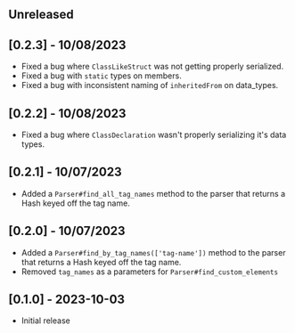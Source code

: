## Unreleased

## [0.2.3] - 10/08/2023

- Fixed a bug where `ClassLikeStruct` was not getting properly serialized.
- Fixed a bug with `static` types on members.
- Fixed a bug with inconsistent naming of `inheritedFrom` on data_types.

## [0.2.2] - 10/08/2023

- Fixed a bug where `ClassDeclaration` wasn't properly serializing it's data types.

## [0.2.1] - 10/07/2023

- Added a `Parser#find_all_tag_names` method to the parser that returns a Hash keyed off the tag name.

## [0.2.0] - 10/07/2023

- Added a `Parser#find_by_tag_names(['tag-name'])` method to the parser that returns a Hash keyed off the tag name.
- Removed `tag_names` as a parameters for `Parser#find_custom_elements`

## [0.1.0] - 2023-10-03

- Initial release
